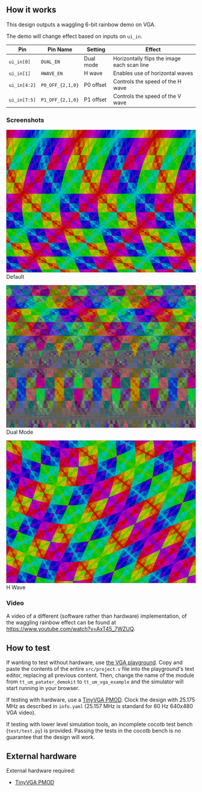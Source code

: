 <!---

This file is used to generate your project datasheet. Please fill in the information below and delete any unused
sections.

You can also include images in this folder and reference them in the markdown. Each image must be less than
512 kb in size, and the combined size of all images must be less than 1 MB.
-->

## How it works

This design outputs a waggling 6-bit rainbow demo on VGA.

The demo will change effect based on inputs on `ui_in`.

| Pin | Pin Name | Setting | Effect |
| --- | -------- | ------- | ------ |
| `ui_in[0]` | `DUAL_EN` | Dual mode | Horizontally flips the image each scan line |
| `ui_in[1]` | `HWAVE_EN` | H wave | Enables use of horizontal waves |
| `ui_in[4:2]` | `P0_OFF_{2,1,0}` | P0 offset | Controls the speed of the H wave |
| `ui_in[7:5]` | `P1_OFF_{2,1,0}` | P1 offset | Controls the speed of the V wave |

### Screenshots

![Default](Default.png)
<br />
Default

![Dual Mode](Dual_Mode.png)
<br />
Dual Mode

![H Wave](H_Wave.png)
<br />
H Wave

### Video

A video of a different (software rather than hardware) implementation, of the
waggling rainbow effect can be found at
<https://www.youtube.com/watch?v=AxT45_7WZUQ>.

## How to test

If wanting to test without hardware, use [the VGA
playground](https://tinytapeout.github.io/vga-playground/). Copy and paste the
contents of the entire `src/project.v` file into the playground's text editor,
replacing all previous content. Then, change the name of the module from
`tt_um_patater_demokit` to `tt_um_vga_example` and the simulator will start
running in your browser.

If testing with hardware, use a [TinyVGA
PMOD](https://github.com/mole99/tiny-vga). Clock the design with 25.175 MHz as
described in `info.yaml` (25.157 MHz is standard for 60 Hz 640x480 VGA video).

If testing with lower level simulation tools, an incomplete cocotb test bench
(`test/test.py`) is provided. Passing the tests in the cocotb bench is no
guarantee that the design will work.

## External hardware

External hardware required:
 - [TinyVGA PMOD](https://github.com/mole99/tiny-vga)
